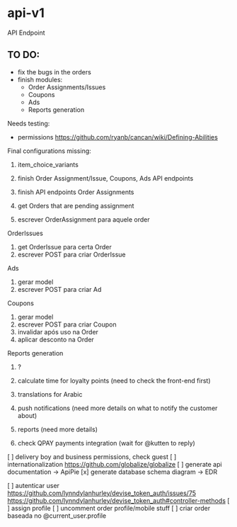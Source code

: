 # api-v1
API Endpoint

## TO DO:

- fix the bugs in the orders
- finish modules:
  - Order Assignments/Issues
  - Coupons
  - Ads
  - Reports generation

Needs testing:
- permissions
https://github.com/ryanb/cancan/wiki/Defining-Abilities

Final configurations missing:

1. item_choice_variants

1. finish Order Assignment/Issue, Coupons, Ads API endpoints

1. finish API endpoints
  Order Assignments
  1. get Orders that are pending assignment
  2. escrever OrderAssignment para aquele order

  OrderIssues
  1. get OrderIssue para certa Order
  2. escrever POST para criar OrderIssue

  Ads
  1. gerar model
  2. escrever POST para criar Ad

  Coupons
  1. gerar model
  2. escrever POST para criar Coupon
  3. invalidar após uso na Order
  4. aplicar desconto na Order

  Reports generation
  1. ?

2. calculate time for loyalty points (need to check the front-end first)
3. translations for Arabic
4. push notifications (need more details on what to notify the customer about)
5. reports (need more details)
6. check QPAY payments integration (wait for @kutten to reply)

[ ] delivery boy and business permissions, check guest
[ ] internationalization https://github.com/globalize/globalize
[ ] generate api documentation -> ApiPie
[x] generate database schema diagram -> EDR

[ ] autenticar user
https://github.com/lynndylanhurley/devise_token_auth/issues/75
https://github.com/lynndylanhurley/devise_token_auth#controller-methods
[ ] assign profile
[ ] uncomment order profile/mobile stuff
[ ] criar order baseada no @current_user.profile

